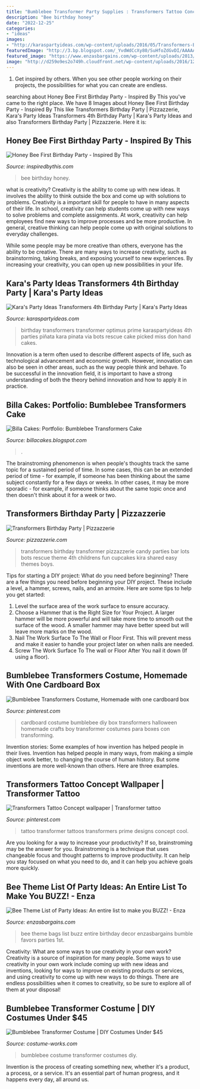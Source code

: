 ```yaml
---
title: "Bumblebee Transformer Party Supplies : Transformers Tattoo Concept Wallpaper"
description: "Bee birthday honey"
date: "2022-12-25"
categories:
- "ideas"
images:
- "http://karaspartyideas.com/wp-content/uploads/2016/05/Transformers-Birthday-Party-via-Karas-Party-Ideas-KarasPartyIdeas.com13.jpeg"
featuredImage: "http://3.bp.blogspot.com/_YvdWdCcXy80/SuHfoZdGvDI/AAAAAAAACxQ/SJtRe_Jo_vc/w1200-h630-p-k-no-nu/bumblebee+cake.jpeg"
featured_image: "https://www.enzasbargains.com/wp-content/uploads/2013/10/bee-party-bags.gif"
image: "http://d259o9es2o749h.cloudfront.net/wp-content/uploads/2016/12/14120051/1714.jpg"
---
```



1. Get inspired by others. When you see other people working on their projects, the possibilities for what you can create are endless.

	

		
searching about Honey Bee First Birthday Party - Inspired By This you've came to the right place. We have 8 Images about Honey Bee First Birthday Party - Inspired By This like Transformers Birthday Party | Pizzazzerie, Kara&#039;s Party Ideas Transformers 4th Birthday Party | Kara&#039;s Party Ideas and also Transformers Birthday Party | Pizzazzerie. Here it is:
		
    
## Honey Bee First Birthday Party - Inspired By This

<img loading=lazy src="http://d259o9es2o749h.cloudfront.net/wp-content/uploads/2016/12/14120051/1714.jpg" onerror="this.onerror=null;this.src='https://tse3.mm.bing.net/th?id=OIP.EounD30bpUh26Nt5LropUwHaKH&amp;pid=15.1';" alt="Honey Bee First Birthday Party - Inspired By This">

_Source: inspiredbythis.com_

>bee birthday honey. 

	

what is creativity?
Creativity is the ability to come up with new ideas. It involves the ability to think outside the box and come up with solutions to problems.
Creativity is a important skill for people to have in many aspects of their life. In school, creativity can help students come up with new ways to solve problems and complete assignments. At work, creativity can help employees find new ways to improve processes and be more productive. In general, creative thinking can help people come up with original solutions to everyday challenges.

While some people may be more creative than others, everyone has the ability to be creative. There are many ways to increase creativity, such as brainstorming, taking breaks, and exposing yourself to new experiences. By increasing your creativity, you can open up new possibilities in your life.

    
## Kara&#039;s Party Ideas Transformers 4th Birthday Party | Kara&#039;s Party Ideas

<img loading=lazy src="http://karaspartyideas.com/wp-content/uploads/2016/05/Transformers-Birthday-Party-via-Karas-Party-Ideas-KarasPartyIdeas.com13.jpeg" onerror="this.onerror=null;this.src='https://tse2.mm.bing.net/th?id=OIP.iKJ5lV9YFChhMLxoyhgKzgHaLH&amp;pid=15.1';" alt="Kara&#039;s Party Ideas Transformers 4th Birthday Party | Kara&#039;s Party Ideas">

_Source: karaspartyideas.com_

>birthday transformers transformer optimus prime karaspartyideas 4th parties piñata kara pinata via bots rescue cake picked miss don hand cakes. 

	

Innovation is a term often used to describe different aspects of life, such as technological advancement and economic growth. However, innovation can also be seen in other areas, such as the way people think and behave. To be successful in the innovation field, it is important to have a strong understanding of both the theory behind innovation and how to apply it in practice.

    
## Billa Cakes: Portfolio: Bumblebee Transformers Cake

<img loading=lazy src="http://3.bp.blogspot.com/_YvdWdCcXy80/SuHfoZdGvDI/AAAAAAAACxQ/SJtRe_Jo_vc/w1200-h630-p-k-no-nu/bumblebee+cake.jpeg" onerror="this.onerror=null;this.src='https://tse2.mm.bing.net/th?id=OIP.-p0bRFT_UhnEcxy6D8ApLwHaHN&amp;pid=15.1';" alt="Billa Cakes: Portfolio: Bumblebee Transformers Cake">

_Source: billacakes.blogspot.com_

>. 

	

The brainstroming phenomenon is when people's thoughts track the same topic for a sustained period of time. In some cases, this can be an extended period of time - for example, if someone has been thinking about the same subject constantly for a few days or weeks. In other cases, it may be more sporadic - for example, if someone thinks about the same topic once and then doesn't think about it for a week or two.

    
## Transformers Birthday Party | Pizzazzerie

<img loading=lazy src="https://pizzazzerie.com/wp-content/uploads/2011/04/transformers-birthday-party-3.jpg" onerror="this.onerror=null;this.src='https://tse2.mm.bing.net/th?id=OIP.jPfMw1ifYwjrDVOWBUDGXQHaHa&amp;pid=15.1';" alt="Transformers Birthday Party | Pizzazzerie">

_Source: pizzazzerie.com_

>transformers birthday transformer pizzazzerie candy parties bar lots bots rescue theme 4th childrens fun cupcakes kira shared easy themes boys. 

	

Tips for starting a DIY project: What do you need before beginning?
There are a few things you need before beginning your DIY project. These include a level, a hammer, screws, nails, and an armoire. Here are some tips to help you get started:
1. Level the surface area of the work surface to ensure accuracy.
2. Choose a Hammer that is the Right Size for Your Project. A larger hammer will be more powerful and will take more time to smooth out the surface of the wood. A smaller hammer may have better speed but will leave more marks on the wood.
3. Nail The Work Surface To The Wall or Floor First. This will prevent mess and make it easier to handle your project later on when nails are needed.
4. Screw The Work Surface To The wall or Floor After You nail it down (If using a floor).

    
## Bumblebee Transformers Costume, Homemade With One Cardboard Box

<img loading=lazy src="https://i.pinimg.com/736x/2e/11/52/2e1152bf9398f336a8cd966983707566--transformer-costume-cardboard-boxes.jpg" onerror="this.onerror=null;this.src='https://tse2.mm.bing.net/th?id=OIP.KF7Aei86JnU86RGuiS3HxAHaHa&amp;pid=15.1';" alt="Bumblebee Transformers Costume, Homemade with one cardboard box">

_Source: pinterest.com_

>cardboard costume bumblebee diy box transformers halloween homemade crafts boy transformer costumes para boxes con transforming. 

	

Invention stories: Some examples of how invention has helped people in their lives.
Invention has helped people in many ways, from making a simple object work better, to changing the course of human history. But some inventions are more well-known than others. Here are three examples.

    
## Transformers Tattoo Concept Wallpaper | Transformer Tattoo

<img loading=lazy src="https://i.pinimg.com/736x/3b/8e/e7/3b8ee74f9d7de74645b1c0c973b57051--transformer-tattoo-beautiful-tattoos.jpg" onerror="this.onerror=null;this.src='https://tse2.mm.bing.net/th?id=OIP.sxo2fk-lcHXdo50nK04I9gHaFj&amp;pid=15.1';" alt="Transformers Tattoo Concept wallpaper | Transformer tattoo">

_Source: pinterest.com_

>tattoo transformer tattoos transformers prime designs concept cool. 

	

Are you looking for a way to increase your productivity? If so, brainstroming may be the answer for you. Brainstroming is a technique that uses changeable focus and thought patterns to improve productivity. It can help you stay focused on what you need to do, and it can help you achieve goals more quickly.

    
## Bee Theme List Of Party Ideas: An Entire List To Make You BUZZ! - Enza

<img loading=lazy src="https://www.enzasbargains.com/wp-content/uploads/2013/10/bee-party-bags.gif" onerror="this.onerror=null;this.src='https://tse1.mm.bing.net/th?id=OIP.-_DNq4X7NYKMCkSRCiSL0AHaE8&amp;pid=15.1';" alt="Bee Theme List of Party Ideas: An entire list to make you BUZZ! - Enza">

_Source: enzasbargains.com_

>bee theme bags list buzz entire birthday decor enzasbargains bumble favors parties 1st. 

	

Creativity: What are some ways to use creativity in your own work?
Creativity is a source of inspiration for many people. Some ways to use creativity in your own work include coming up with new ideas and inventions, looking for ways to improve on existing products or services, and using creativity to come up with new ways to do things. There are endless possibilities when it comes to creativity, so be sure to explore all of them at your disposal!

    
## Bumblebee Transformer Costume | DIY Costumes Under $45

<img loading=lazy src="https://photos.costume-works.com/full/bumblebee_transformer67.jpg" onerror="this.onerror=null;this.src='https://tse3.mm.bing.net/th?id=OIP.S7XXo-virpWtmz-BJ7junAHaMj&amp;pid=15.1';" alt="Bumblebee Transformer Costume | DIY Costumes Under $45">

_Source: costume-works.com_

>bumblebee costume transformer costumes diy. 

	

Invention is the process of creating something new, whether it's a product, a process, or a service. It's an essential part of human progress, and it happens every day, all around us.

